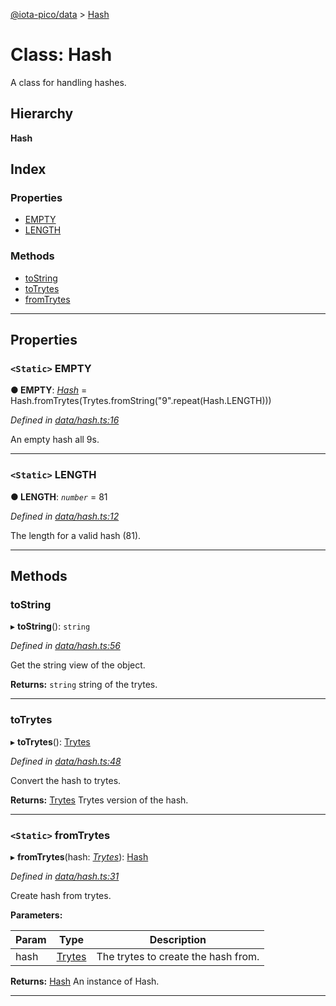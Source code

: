 [@iota-pico/data](../README.md) > [Hash](../classes/hash.md)

# Class: Hash

A class for handling hashes.

## Hierarchy

**Hash**

## Index

### Properties

* [EMPTY](hash.md#empty)
* [LENGTH](hash.md#length)

### Methods

* [toString](hash.md#tostring)
* [toTrytes](hash.md#totrytes)
* [fromTrytes](hash.md#fromtrytes)

---

## Properties

<a id="empty"></a>

### `<Static>` EMPTY

**●  EMPTY**:  *[Hash](hash.md)*  =  Hash.fromTrytes(Trytes.fromString("9".repeat(Hash.LENGTH)))

*Defined in [data/hash.ts:16](https://github.com/iota-pico/data/blob/11a821c/src/data/hash.ts#L16)*

An empty hash all 9s.

___

<a id="length"></a>

### `<Static>` LENGTH

**●  LENGTH**:  *`number`*  = 81

*Defined in [data/hash.ts:12](https://github.com/iota-pico/data/blob/11a821c/src/data/hash.ts#L12)*

The length for a valid hash (81).

___

## Methods

<a id="tostring"></a>

###  toString

▸ **toString**(): `string`

*Defined in [data/hash.ts:56](https://github.com/iota-pico/data/blob/11a821c/src/data/hash.ts#L56)*

Get the string view of the object.

**Returns:** `string`
string of the trytes.

___

<a id="totrytes"></a>

###  toTrytes

▸ **toTrytes**(): [Trytes](trytes.md)

*Defined in [data/hash.ts:48](https://github.com/iota-pico/data/blob/11a821c/src/data/hash.ts#L48)*

Convert the hash to trytes.

**Returns:** [Trytes](trytes.md)
Trytes version of the hash.

___

<a id="fromtrytes"></a>

### `<Static>` fromTrytes

▸ **fromTrytes**(hash: *[Trytes](trytes.md)*): [Hash](hash.md)

*Defined in [data/hash.ts:31](https://github.com/iota-pico/data/blob/11a821c/src/data/hash.ts#L31)*

Create hash from trytes.

**Parameters:**

| Param | Type | Description |
| ------ | ------ | ------ |
| hash | [Trytes](trytes.md)   |  The trytes to create the hash from. |

**Returns:** [Hash](hash.md)
An instance of Hash.

___

